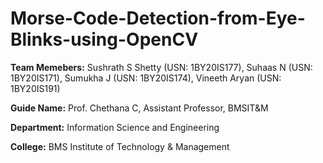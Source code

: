 # Morse-Code-Detection-from-Eye-Blinks-using-OpenCV
**Team Memebers:**
Sushrath S Shetty (USN: 1BY20IS177),
Suhaas N (USN: 1BY20IS171),
Sumukha J (USN: 1BY20IS174),
Vineeth Aryan (USN: 1BY20IS191)

**Guide Name:**
Prof. Chethana C, Assistant Professor, BMSIT&M

**Department:** Information Science and Engineering

**College:** BMS Institute of Technology & Management
